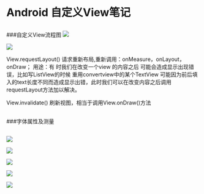 # Android 自定义View笔记

##

###自定义View流程图
![](https://camo.githubusercontent.com/2fff630a00a9a8a64a227601235984c6cb3b0fcb/687474703a2f2f7777342e73696e61696d672e636e2f6c617267652f30303558746469326a7731663633387772657537346a333066633068656161792e6a7067)

![](http://doc.ithao123.cn/uploads/u/94/1a/941ae15c18cd92c1bfcecbb9967bc175.jpg)

View.requestLayout() 请求重新布局,重新调用：onMeasure，onLayout，onDraw；
用途：有 时我们在改变一个view 的内容之后 可能会造成显示出现错误，比如写ListView的时候 重用convertview中的某个TextView 可能因为前后填入的text长度不同而造成显示出错，此时我们可以在改变内容之后调用requestLayout方法加以解决。

View.invalidate()        刷新视图，相当于调用View.onDraw()方法


##

###字体属性及测量
##

![](http://img1.51cto.com/attachment/201205/204735397.png)

![](http://img1.51cto.com/attachment/201205/204802837.png)

![](http://img1.51cto.com/attachment/201205/204842429.png)

![](http://img1.51cto.com/attachment/201205/204858283.png)

![](http://img1.51cto.com/attachment/201205/204956427.png)